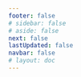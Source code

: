 ```yaml
---
footer: false
# sidebar: false
# aside: false
next: false
lastUpdated: false
navbar: false
# layout: doc
---
```


<script setup>
  const chatPrompts = [
    { id: "49", text: "ఈ సైట్ యొక్క ప్రజాదరణ పొందిన పేజీలు, పట్టిక", category: "general" },
    { id: "49", text: "ఈ సైట్, టాప్ 10 FAQ", category: "general" },
    { id: "49", text: "free zone సైట్ లింక్‌లు, పట్టిక", category: "general" },
    { id: "49", text: "ధరతో free zone సైట్‌ల లింక్‌ల పట్టిక", category: "general" },
    
    { id: "1", text: "UAE లో కంపెనీ రిజిస్ట్రేషన్", category: "business" },
    { id: "7", text: "UAE వ్యాపార లైసెన్స్ అవసరాలు", category: "business" },
    { id: "7", text: "UAE సంస్థ రకాల పోలిక, పట్టిక & విశ్లేషణ", category: "business" },
    { id: "7", text: "రెండు వ్యవస్థాపకులతో ఆర్థిక వ్యాపారం కోసం బ్రిటన్ నుండి వివిధ free zones కు కంపెనీని తరలించడానికి అయ్యే ఖర్చు యొక్క నిపుణుల పోలిక. 8 వీసాలు, 3 కుటుంబ సభ్యులు + కుక్క. బిజినెస్ సెంటర్‌లో అద్దె. బ్రిటిష్, UAE నివాసి కాదు", category: "business" },
    { id: "48", text: "UAE లో 10 ఉత్తమ ఆసుపత్రులు, ప్రయోజనాలు మరియు నష్టాలు", category: "healthcare" },

    { id: "15", text: "UAE లో పవర్ ఆఫ్ అటార్నీ", category: "legal" },

    { id: "2", text: "Mainland కంపెనీ స్థాపన", category: "business" },
    { id: "3", text: "Free zone కంపెనీ రిజిస్ట్రేషన్", category: "business" },
    { id: "4", text: "Offshore కంపెనీ ఏర్పాటు", category: "business" },
    { id: "5", text: "UAE ఫ్రీలాన్స్ వీసా", category: "business" },
    { id: "6", text: "దుబాయ్ బిజినెస్ లైసెన్స్", category: "business" },
    { id: "23", text: "UAE బిజినెస్ సెటప్", category: "business" },
    { id: "24", text: "దుబాయ్ free zones", category: "business" },
    { id: "25", text: "UAE కంపెనీ రిజిస్ట్రేషన్", category: "business" },
    { id: "26", text: "UAE ఫ్రీలాన్స్ వీసా", category: "business" },
    
    { id: "8", text: "UAE Golden Visa దరఖాస్తు", category: "visa" },
    { id: "9", text: "UAE ఉద్యోగ వీసా", category: "visa" },
    { id: "10", text: "UAE లో కుటుంబ వీసా స్పాన్సర్‌షిప్", category: "visa" },
    { id: "11", text: "వీసా వైద్య పరీక్ష అవసరాలు", category: "visa" },
    { id: "12", text: "UAE నివాస వీసా ప్రక్రియ", category: "visa" },
    { id: "27", text: "UAE వీసా అవసరాలు", category: "visa" },
    
    { id: "13", text: "Emirates ID దరఖాస్తు", category: "legal" },
    { id: "14", text: "UAE పత్రాల ధృవీకరణ", category: "legal" },
    { id: "16", text: "UAE వ్యాపార ఒప్పందం సమీక్ష", category: "legal" },
    { id: "40", text: "Emirates ID పునరుద్ధరణ", category: "legal" },
    
    { id: "17", text: "UAE కార్పొరేట్ బ్యాంక్ ఖాతా", category: "finance" },
    { id: "18", text: "UAE పన్ను రిజిస్ట్రేషన్ (VAT)", category: "finance" },
    { id: "19", text: "UAE లో అకౌంటింగ్ సేవలు", category: "finance" },
    { id: "20", text: "UAE ఆర్థిక సబ్‌స్టెన్స్ నిబంధనలు", category: "finance" },
    { id: "41", text: "UAE బ్యాంకింగ్ సేవలు", category: "finance" },
    
    { id: "21", text: "UAE ఆస్తి పెట్టుబడి", category: "property" },
    { id: "22", text: "దుబాయ్ కార్యాలయ స్థల అద్దె", category: "property" },

    { id: "47", text: "UAE ఆరోగ్య బీమా", category: "healthcare" },
    { id: "49", text: "వైద్య పరీక్ష UAE", category: "healthcare" },
    
    { id: "28", text: "దుబాయ్ పర్యాటక ఆకర్షణలు", category: "travel" },
    { id: "29", text: "Expo City దుబాయ్", category: "attractions" },
    { id: "30", text: "Dubai Frame టికెట్లు", category: "attractions" },
    { id: "31", text: "Burj Khalifa టికెట్లు", category: "attractions" },
    { id: "32", text: "Museum of the Future", category: "attractions" },
    { id: "33", text: "Abu Dhabi Louvre", category: "attractions" },
    { id: "34", text: "Ferrari World Abu Dhabi", category: "attractions" },
    { id: "35", text: "Dubai Mall షాపింగ్", category: "shopping" },
]
</script>

<AIChat :prompts="chatPrompts" />
